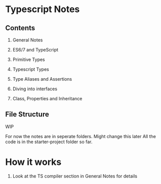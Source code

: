 # Typescript Notes

## Contents

1. General Notes

2. ES6/7 and TypeScript

3. Primitive Types

4. Typescript Types

5. Type Aliases and Assertions

6. Diving into interfaces

7. Class, Properties and Inheritance

## File Structure

WIP

For now the notes are in seperate folders.
Might change this later
All the code is in the starter-project folder so far.

# How it works

1. Look at the TS compiler section in General Notes for details
